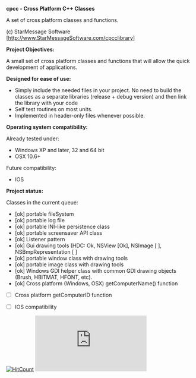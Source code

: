 ﻿**cpcc - Cross Platform C++ Classes**

A set of cross platform classes and functions.

(c) StarMessage Software [http://www.StarMessageSoftware.com/cpcclibrary]


**Project Objectives:**

A small set of cross platform classes and functions that will allow the quick development of applications.

**Designed for ease of use:**

- Simply include the needed files in your project.
  No need to build the classes as a separate libraries (release + debug version) and then link the library with your code
- Self test routines on most units.   
- Implemented in header-only files whenever possible.

**Operating system compatibility:**

Already tested under:
- Windows XP and later, 32 and 64 bit
- OSX 10.6+  

Future compatibility: 
- IOS

**Project status:**

Classes in the current queue:
- [ok] portable fileSystem
- [ok] portable log file
- [ok] portable INI-like persistence class
- [ok] portable screensaver API class
- [ok] Listener pattern
- [ok] Gui drawing tools (HDC: Ok, NSView [Ok], NSImage [ ], NSBmpRepresentation [ ] 
- [ok] portable window class with drawing tools
- [ok] portable image class with drawing tools
- [ok] Windows GDI helper class with common GDI drawing objects (Brush, HBITMAT, HFONT, etc).
- [ok] Cross platform (Windows, OSX) getComputerName() function
- [  ] Cross platform getComputerID function
- [  ] IOS compatibility


[![HitCount](http://hits.dwyl.io/starmessage/badges.svg)](https://www.starmessagesoftware.com/)
[![Analytics](https://ga-beacon.appspot.com/UA-385839-11/github.com/starmessage/cpcc/README.md)](https://GitHub.com/starmessage/cpcc)

